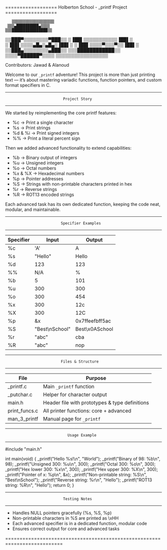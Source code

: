 ================== Holberton School - _printf Project ==================

       ▒▒▒▒▒▒▒▒▒▒▒▒▒▒▒▒▒▒▒
     ▒▒▒▄██████████▄▒▒▒▒
    ▒▒▒████████████████▒▒
   ▒▒███▀▒▒▒▒▒▒▒▒▀███▒▒
  ▒▐██▌▒▒▒▒▒▒▒▒▒▒▒▐██▌▒
  ▒▐██▌▒▒▒▒▄█▄▒▄█▄▒▐██▌▒
  ▒▐██▌▒▒▒▒▀▒▒▒▀▒▒▐██▌▒
   ▒▒███▄▒▒▒▒▒▒▒▒▄███▒▒
    ▒▒▒████████████▒▒
     ▒▒▒▒▀██████▀▒▒▒▒
       ▒▒▒▒▒▒▒▒▒▒▒▒▒▒▒▒▒


Contributors: Jawad & Alanoud

Welcome to our `_printf` adventure! This project is more than just printing 
text — it’s about mastering variadic functions, function pointers, and 
custom format specifiers in C.

--------------------------------------------------------------------------
                              Project Story
--------------------------------------------------------------------------

We started by reimplementing the core printf features:

  - %c → Print a single character
  - %s → Print strings
  - %d & %i → Print signed integers
  - %% → Print a literal percent sign

Then we added advanced functionality to extend capabilities:

  - %b → Binary output of integers
  - %u → Unsigned integers
  - %o → Octal numbers
  - %x & %X → Hexadecimal numbers
  - %p → Pointer addresses
  - %S → Strings with non-printable characters printed in hex
  - %r → Reverse strings
  - %R → ROT13 encoded strings

Each advanced task has its own dedicated function, keeping the code neat, 
modular, and maintainable.

--------------------------------------------------------------------------
                             Specifier Examples
--------------------------------------------------------------------------

| Specifier | Input             | Output            |
|-----------|-----------------|-----------------|
| %c        | 'A'              | A                |
| %s        | "Hello"          | Hello            |
| %d        | 123              | 123              |
| %%        | N/A              | %                |
| %b        | 5                | 101              |
| %u        | 300              | 300              |
| %o        | 300              | 454              |
| %x        | 300              | 12c              |
| %X        | 300              | 12C              |
| %p        | &x               | 0x7ffeefbff5ac   |
| %S        | "Best\nSchool"   | Best\x0ASchool   |
| %r        | "abc"            | cba              |
| %R        | "abc"            | nop              |

--------------------------------------------------------------------------
                             Files & Structure
--------------------------------------------------------------------------

| File           | Purpose                                      |
|----------------|----------------------------------------------|
| _printf.c      | Main `_printf` function                      |
| _putchar.c     | Helper for character output                  |
| main.h         | Header file with prototypes & type definitions |
| print_funcs.c  | All printer functions: core + advanced      |
| man_3_printf   | Manual page for `_printf`                    |

--------------------------------------------------------------------------
                                Usage Example
--------------------------------------------------------------------------

#include "main.h"

int main(void)
{
    _printf("Hello %s!\n", "World");
    _printf("Binary of 98: %b\n", 98);
    _printf("Unsigned 300: %u\n", 300);
    _printf("Octal 300: %o\n", 300);
    _printf("Hex lower 300: %x\n", 300);
    _printf("Hex upper 300: %X\n", 300);
    _printf("Pointer of x: %p\n", &x);
    _printf("Non-printable string: %S\n", "Best\nSchool");
    _printf("Reverse string: %r\n", "Hello");
    _printf("ROT13 string: %R\n", "Hello");
    return 0;
}

--------------------------------------------------------------------------
                              Testing Notes
--------------------------------------------------------------------------

- Handles NULL pointers gracefully (%s, %S, %p)
- Non-printable characters in %S are printed as \xHH
- Each advanced specifier is in a dedicated function, modular code
- Ensures correct output for core and advanced tasks

==========================================================================

